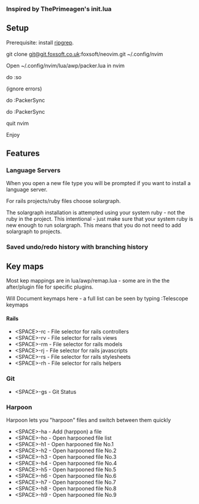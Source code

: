 ### Inspired by ThePrimeagen's init.lua

## Setup

Prerequisite: install [ripgrep](https://github.com/BurntSushi/ripgrep).


git clone git@git.foxsoft.co.uk:foxsoft/neovim.git ~/.config/nvim

Open ~/.config/nvim/lua/awp/packer.lua in nvim

do :so

(ignore errors)

do :PackerSync

do :PackerSync

quit nvim

Enjoy

## Features

### Language Servers

When you open a new file type you will be prompted if you want to install a language server.

For rails projects/ruby files choose solargraph.

The solargraph installation is attempted using your system ruby - not the ruby in the
project.  This intentional - just make sure that your system ruby is new enough to run
solargraph.  This means that you do not need to add solargraph to projects.

### Saved undo/redo history with branching history

## Key maps

Most kep mappings are in lua/awp/remap.lua - some are in the the after/plugin file for
specific plugins.

Will Document keymaps here - a full list can be seen by typing :Telescope keymaps

#### Rails

- \<SPACE>-rc - File selector for rails controllers
- \<SPACE>-rv - File selector for rails views
- \<SPACE>-rm - File selector for rails models
- \<SPACE>-rj - File selector for rails javascripts
- \<SPACE>-rs - File selector for rails stylesheets
- \<SPACE>-rh - File selector for rails helpers

### Git
- \<SPACE>-gs - Git Status

### Harpoon
Harpoon lets you "harpoon" files and switch between them quickly

- \<SPACE>-ha - Add (harppon) a file
- \<SPACE>-ho - Open harpooned file list
- \<SPACE>-h1 - Open harpooned file No.1
- \<SPACE>-h2 - Open harpooned file No.2
- \<SPACE>-h3 - Open harpooned file No.3
- \<SPACE>-h4 - Open harpooned file No.4
- \<SPACE>-h5 - Open harpooned file No.5
- \<SPACE>-h6 - Open harpooned file No.6
- \<SPACE>-h7 - Open harpooned file No.7
- \<SPACE>-h8 - Open harpooned file No.8
- \<SPACE>-h9 - Open harpooned file No.9
